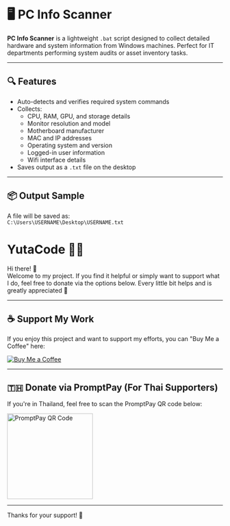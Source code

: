 # 🖥️ PC Info Scanner

**PC Info Scanner** is a lightweight `.bat` script designed to collect detailed hardware and system information from Windows machines. Perfect for IT departments performing system audits or asset inventory tasks.

---

## 🔍 Features

- Auto-detects and verifies required system commands
- Collects:
  - CPU, RAM, GPU, and storage details
  - Monitor resolution and model
  - Motherboard manufacturer
  - MAC and IP addresses
  - Operating system and version
  - Logged-in user information
  - Wifi interface details
- Saves output as a `.txt` file on the desktop

---

## 📦 Output Sample

A file will be saved as:  
`C:\Users\USERNAME\Desktop\USERNAME.txt`



# YutaCode 🧑‍💻

Hi there! 👋  
Welcome to my project. If you find it helpful or simply want to support what I do, feel free to donate via the options below. Every little bit helps and is greatly appreciated 🙏

---

## ☕ Support My Work

If you enjoy this project and want to support my efforts, you can "Buy Me a Coffee" here:

[![Buy Me a Coffee](https://img.shields.io/badge/Buy%20Me%20a%20Coffee-donate-yellow?logo=buy-me-a-coffee&style=for-the-badge)](https://www.buymeacoffee.com/yutacode)

---

## 🇹🇭 Donate via PromptPay (For Thai Supporters)

If you're in Thailand, feel free to scan the PromptPay QR code below:

<img src="https://raw.githubusercontent.com/your-repo/assets/promptpay.png" width="200" alt="PromptPay QR Code" />

---

Thanks for your support! 🙌
